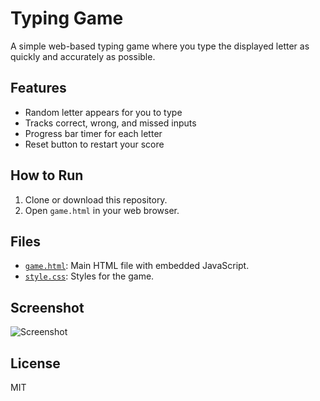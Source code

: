 # Typing Game

A simple web-based typing game where you type the displayed letter as quickly and accurately as possible.

## Features

- Random letter appears for you to type
- Tracks correct, wrong, and missed inputs
- Progress bar timer for each letter
- Reset button to restart your score

## How to Run

1. Clone or download this repository.
2. Open `game.html` in your web browser.

## Files

- [`game.html`](game.html): Main HTML file with embedded JavaScript.
- [`style.css`](style.css): Styles for the game.

## Screenshot

![Screenshot](screenshot.png) <!-- Add a screenshot if you have one -->

## License

MIT
